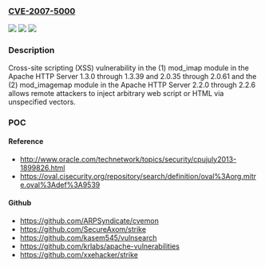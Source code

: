 ### [CVE-2007-5000](https://cve.mitre.org/cgi-bin/cvename.cgi?name=CVE-2007-5000)
![](https://img.shields.io/static/v1?label=Product&message=n%2Fa&color=blue)
![](https://img.shields.io/static/v1?label=Version&message=n%2Fa&color=blue)
![](https://img.shields.io/static/v1?label=Vulnerability&message=n%2Fa&color=brighgreen)

### Description

Cross-site scripting (XSS) vulnerability in the (1) mod_imap module in the Apache HTTP Server 1.3.0 through 1.3.39 and 2.0.35 through 2.0.61 and the (2) mod_imagemap module in the Apache HTTP Server 2.2.0 through 2.2.6 allows remote attackers to inject arbitrary web script or HTML via unspecified vectors.

### POC

#### Reference
- http://www.oracle.com/technetwork/topics/security/cpujuly2013-1899826.html
- https://oval.cisecurity.org/repository/search/definition/oval%3Aorg.mitre.oval%3Adef%3A9539

#### Github
- https://github.com/ARPSyndicate/cvemon
- https://github.com/SecureAxom/strike
- https://github.com/kasem545/vulnsearch
- https://github.com/krlabs/apache-vulnerabilities
- https://github.com/xxehacker/strike

